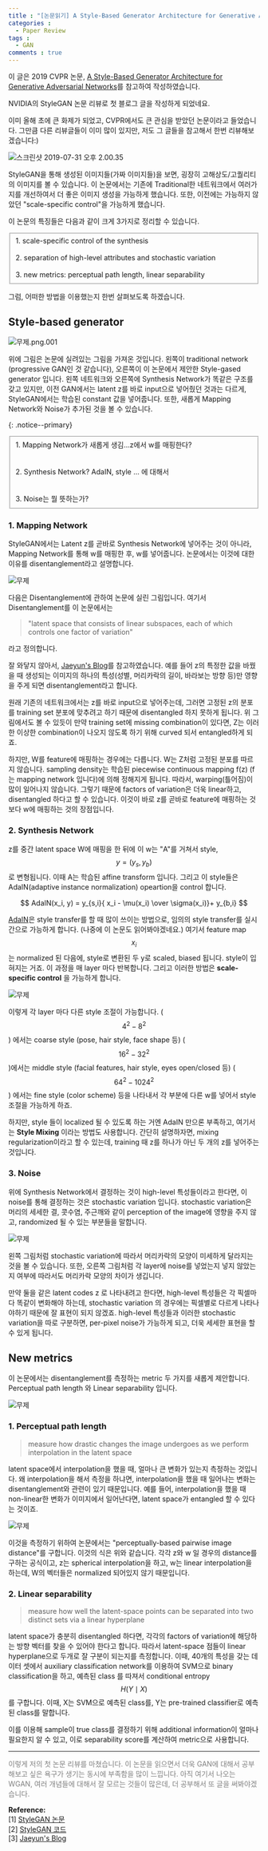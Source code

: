 ```yaml
---
title : "[논문읽기] A Style-Based Generator Architecture for Generative Adversarial Networks"
categories :
  - Paper Review
tags :
  - GAN
comments : true
---
```

이 글은 2019 CVPR 논문, [A Style-Based Generator Architecture for Generative Adversarial Networks](https://arxiv.org/abs/1812.04948)를 참고하여 작성하였습니다.

NVIDIA의 StyleGAN 논문 리뷰로 첫 블로그 글을 작성하게 되었네요.

이미 올해 초에 큰 화제가 되었고, CVPR에서도 큰 관심을 받았던 논문이라고 들었습니다. 그만큼 다른 리뷰글들이 이미 많이 있지만, 저도 그 글들을 참고해서 한번 리뷰해보겠습니다:)

![스크린샷 2019-07-31 오후 2.00.35](https://i.imgur.com/2jBcBju.jpg)

StyleGAN을 통해 생성된 이미지들(가짜 이미지들)을 보면, 굉장히 고해상도/고퀄리티의 이미지를 볼 수 있습니다. 이 논문에서는 기존에 Traditional한 네트워크에서 여러가지를 개선하여서 더 좋은 이미지 생성을 가능하게 했습니다. 또한, 이전에는 가능하지 않았던 "scale-specific control"을 가능하게 했습니다.

이 논문의 특징들은 다음과 같이 크게 3가지로 정리할 수 있습니다.

<form>
  <fieldset>
  <div>1. scale-specific control of the synthesis</div><br>
  <div>2. separation of high-level attributes and stochastic variation</div><br>
  <div>3. new metrics: perceptual path length, linear separability</div>
  </fieldset>
</form>

그럼, 어떠한 방법을 이용했는지 한번 살펴보도록 하겠습니다.

## Style-based generator

![무제.png.001](https://i.imgur.com/Y9QBdCV.png)

위에 그림은 논문에 실려있는 그림을 가져온 것입니다. 왼쪽이 traditional network (progressive GAN인 것 같습니다), 오른쪽이 이 논문에서 제안한 Style-gased generator 입니다. 왼쪽 네트워크와 오른쪽에 Synthesis Network가 똑같은 구조를 갖고 있지만, 이전 GAN에서는 latent z를 바로 input으로 넣어줬던 것과는 다르게, StyleGAN에서는 학습된 constant 값을 넣어줍니다. 또한, 새롭게 Mapping Network와 Noise가 추가된 것을 볼 수 있습니다.

{: .notice--primary}
<form>
  <fieldset>
  <div>1. Mapping Network가 새롭게 생김...z에서 w를 매핑한다?</div><br><br>
  <div>2. Synthesis Network? AdaIN, style ... 에 대해서</div><br><br>
  <div>3. Noise는 뭘 뜻하는가?</div>
  </fieldset>
</form>

### 1. Mapping Network
StyleGAN에서는 Latent z를 곧바로 Synthesis Network에 넣어주는 것이 아니라, Mapping Network를 통해 w를 매핑한 후, w를 넣어줍니다. 논문에서는 이것에 대한 이유를 disentanglement라고 설명합니다.

![무제](https://i.imgur.com/tMan6dt.png)

다음은 Disentanglement에 관하여 논문에 실린 그림입니다. 여기서 Disentanglement를 이 논문에서는
> "latent space that consists of linear subspaces, each of which controls one factor of variation"

라고 정의합니다.

잘 와닿지 않아서, [Jaeyun's Blog](https://jayhey.github.io/deep%20learning/2019/01/14/style_based_GAN_1/)를 참고하였습니다. 예를 들어 z의 특정한 값을 바꿨을 때 생성되는 이미지의 하나의 특성(성별, 머리카락의 길이, 바라보는 방향 등)만 영향을 주게 되면 disentanglement라고 합니다.

원래 기존의 네트워크에서는 z를 바로 input으로 넣어주는데, 그러면 고정된 z의 분포를 training set 분포에 맞추려고 하기 때문에 disentangled 하지 못하게 됩니다. 위 그림에서도 볼 수 있듯이 만약 training set에 missing combination이 있다면, Z는 이러한 이상한 combination이 나오지 않도록 하기 위해 curved 되서 entangled하게 되죠.

하지만, W를 feature에 매핑하는 경우에는 다릅니다. W는 Z처럼 고정된 분포를 따르지 않습니다. sampling density는 학습된 piecewise continuous mapping f(z) (f는 mapping network 입니다)에 의해 정해지게 됩니다. 따라서, warping(틀어짐)이 많이 일어나지 않습니다. 그렇기 때문에 factors of variation은 더욱 linear하고, disentangled 하다고 할 수 있습니다. 이것이 바로 z를 곧바로 feature에 매핑하는 것보다 w에 매핑하는 것의 장점입니다.

### 2. Synthesis Network
z를 중간 latent space W에 매핑을 한 뒤에 이 w는 "A"를 거쳐서 style, $$y = (y_s, y_b)$$로 변형됩니다. 이때 A는 학습된 affine transform 입니다. 그리고 이 style들은 AdaIN(adaptive instance normalization) opeartion을 control 합니다.

$$
AdaIN(x_i, y) = y_{s,i}{ x_i - \mu(x_i) \over \sigma(x_i)}+ y_{b,i}
$$

[AdaIN](https://arxiv.org/pdf/1703.06868.pdf)은 style transfer를 할 때 많이 쓰이는 방법으로, 임의의 style transfer를 실시간으로 가능하게 합니다. (나중에 이 논문도 읽어봐야겠네요.) 여기서 feature map $$x_i$$는 normalized 된 다음에, style로 변환된 두 y로 scaled, biased 됩니다. style이 입혀지는 거죠. 이 과정을 매 layer 마다 반복합니다. 그리고 이러한 방법은 **scale-specific control** 을 가능하게 합니다.

![무제](https://i.imgur.com/0zicfnK.jpg)

이렇게 각 layer 마다 다른 style 조절이 가능합니다. ($$4^2 - 8^2$$) 에서는 coarse style (pose, hair style, face shape 등) ($$16^2 - 32^2$$)에서는 middle style (facial features, hair style, eyes open/closed 등) ($$64^2 - 1024^2$$) 에서는 fine style (color scheme) 등을 나타내서 각 부분에 다른 w를 넣어서 style 조절을 가능하게 하죠.

하지만, style 들이 localized 될 수 있도록 하는 거엔 AdaIN 만으론 부족하고, 여기서는 **Style Mixing** 이라는 방법도 사용합니다. 간단히 설명하자면, mixing regularization이라고 할 수 있는데, training 때 z를 하나가 아닌 두 개의 z를 넣어주는 것입니다.

### 3. Noise
위에 Synthesis Network에서 결정하는 것이 high-level 특성들이라고 한다면, 이 noise를 통해 결정하는 것은 stochastic variation 입니다. stochastic variation은 머리의 세세한 결, 콧수염, 주근깨와 같이 perception of the image에 영향을 주지 않고, randomized 될 수 있는 부분들을 말합니다.

![무제](https://i.imgur.com/4m8e7lF.jpg)

왼쪽 그림처럼 stochastic variation에 따라서 머리카락의 모양이 미세하게 달라지는 것을 볼 수 있습니다. 또한, 오른쪽 그림처럼 각 layer에 noise를 넣었는지 넣지 않았는지 여부에 따라서도 머리카락 모양의 차이가 생깁니다.

만약 둘을 같은 latent codes z 로 나타내려고 한다면, high-level 특성들은 각 픽셀마다 똑같이 변화해야 하는데, stochastic variation 의 경우에는 픽셀별로 다르게 나타나야하기 때문에 잘 표현이 되지 않겠죠. high-level 특성들과 이러한 stochastic variation을 따로 구분하면, per-pixel noise가 가능하게 되고, 더욱 세세한 표현을 할 수 있게 됩니다.

## New metrics
이 논문에서는 disentanglement를 측정하는 metric 두 가지를 새롭게 제안합니다. Perceptual path length 와 Linear separability 입니다.

![무제](https://i.imgur.com/yQadcwb.png)

### 1. Perceptual path length

> measure how drastic changes the image undergoes as we perform interpolation in the latent space

latent space에서 interpolation을 했을 때, 얼마나 큰 변화가 있는지 측정하는 것입니다. 왜 interpolation을 해서 측정을 하냐면, interpolation을 했을 때 일어나는 변화는 disentanglement와 관련이 있기 때문입니다. 예를 들어, interpolation을 했을 때 non-linear한 변화가 이미지에서 일어난다면, latent space가 entangled 할 수 있다는 것이죠.

![무제](https://i.imgur.com/AjfqsA7.png)

이것을 측정하기 위하여 논문에서는 "perceptually-based pairwise image distance"를 구합니다. 이것의 식은 위와 같습니다. 각각 z와 w 일 경우의 distance를 구하는 공식이고, z는 spherical interpolation을 하고, w는 linear interpolation을 하는데, W의 벡터들은 normalized 되어있지 않기 때문입니다.

### 2. Linear separability

> measure how well the latent-space points can be separated into two distinct sets via a linear hyperplane

latent space가 충분히 disentangled 하다면, 각각의 factors of variation에 해당하는 방향 벡터를 찾을 수 있어야 한다고 합니다. 따라서 latent-space 점들이 linear hyperplane으로 두개로 잘 구분이 되는지를 측정합니다. 이때, 40개의 특성을 갖는 데이터 셋에서 auxiliary classification network를 이용하여 SVM으로 binary classification을 하고, 예측된 class 를 따져서 conditional entropy $$H(Y \mid X)$$를 구합니다. 이때, X는 SVM으로 예측된 class를, Y는 pre-trained classifier로 예측된 class를 말합니다.

이를 이용해 sample이 true class를 결정하기 위해 additional information이 얼마나 필요한지 알 수 있고, 이로 separability score를 계산하여 metric으로 사용합니다.

---
<p style="font-size:14px; color:gray;">
이렇게 저의 첫 논문 리뷰를 마쳤습니다. 이 논문을 읽으면서 더욱 GAN에 대해서 공부해보고 싶은 욕구가 생기는 동시에 부족함을 많이 느낍니다. 아직 여기서 나오는 WGAN, 여러 개념들에 대해서 잘 모르는 것들이 많은데, 더 공부해서 또 글을 써봐야겠습니다.
</p>

**Reference:**<br>
[1] [StyleGAN 논문](https://arxiv.org/abs/1812.04948)<br>
[2] [StyleGAN 코드](https://github.com/NVlabs/stylegan)<br>
[3] [Jaeyun's Blog](https://jayhey.github.io/deep%20learning/2019/01/14/style_based_GAN_1/)
